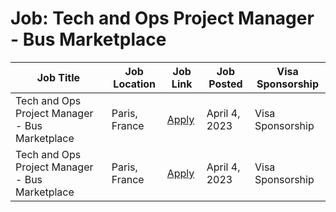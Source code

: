 # Job: Tech and Ops Project Manager - Bus Marketplace

| Job Title | Job Location | Job Link | Job Posted | Visa Sponsorship |
| --- | --- | --- | --- | --- |
| Tech and Ops Project Manager - Bus Marketplace | Paris, France | [Apply](https://jobs.lever.co/blablacar/be2011c4-366b-45a1-a803-f55db2a499ca) | April 4, 2023 | Visa Sponsorship |
| Tech and Ops Project Manager - Bus Marketplace | Paris, France | [Apply](https://jobs.lever.co/blablacar/be2011c4-366b-45a1-a803-f55db2a499ca) | April 4, 2023 | Visa Sponsorship |
